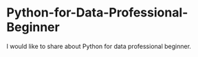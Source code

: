 # Python-for-Data-Professional-Beginner
I would like to share about Python for data professional beginner.
